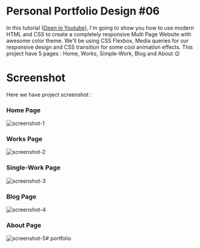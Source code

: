 # Personal Portfolio Design #06
In this tutorial ([Open in Youtube](https://youtu.be/oU_iMhi1Ado)), I'm going to show you how to use modern HTML and CSS to create a completely responsive Multi Page Website with awesome color theme. We'll be using CSS Flexbox, Media queries for our responsive design and CSS  transition for some cool animation effects. This project have 5 pages : Home, Works, Simple-Work, Blog and About 😉

# Screenshot
Here we have project screenshot :

### Home Page
![screenshot-1](screenshots/index.png)
### Works Page
![screenshot-2](screenshots/works.png)
### Single-Work Page
![screenshot-3](screenshots/single-work.png)
### Blog Page
![screenshot-4](screenshots/blog.png)
### About Page
![screenshot-5](screenshots/about.png)#   p o r t f o l i o  
 
